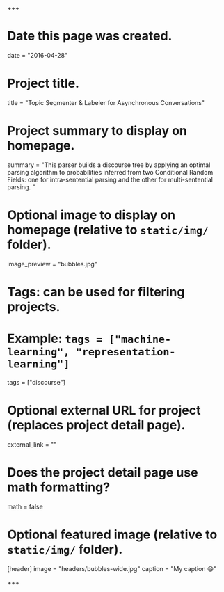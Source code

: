 +++
# Date this page was created.
date = "2016-04-28"

# Project title.
title = "Topic Segmenter & Labeler for Asynchronous Conversations"

# Project summary to display on homepage.
summary = "This parser builds a discourse tree by applying an optimal parsing algorithm to probabilities inferred from two Conditional Random Fields: one for intra-sentential parsing and the other for multi-sentential parsing. "

# Optional image to display on homepage (relative to `static/img/` folder).
image_preview = "bubbles.jpg"

# Tags: can be used for filtering projects.
# Example: `tags = ["machine-learning", "representation-learning"]`
tags = ["discourse"]

# Optional external URL for project (replaces project detail page).
external_link = ""

# Does the project detail page use math formatting?
math = false

# Optional featured image (relative to `static/img/` folder).
[header]
image = "headers/bubbles-wide.jpg"
caption = "My caption :smile:"

+++
